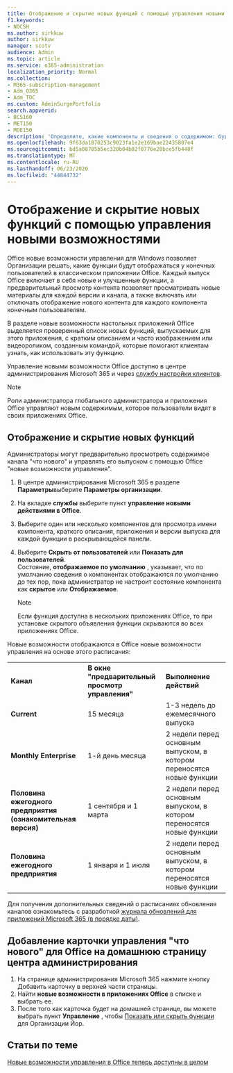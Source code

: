 ```yaml
---
title: Отображение и скрытие новых функций с помощью управления новыми возможностями
f1.keywords:
- NOCSH
ms.author: sirkkuw
author: sirkkuw
manager: scotv
audience: Admin
ms.topic: article
ms.service: o365-administration
localization_priority: Normal
ms.collection:
- M365-subscription-management
- Adm_O365
- Adm_TOC
ms.custom: AdminSurgePortfolio
search.appverid:
- BCS160
- MET150
- MOE150
description: 'Определите, какие компоненты и сведения о содержимом: будут отображаться или скрыты от конечных пользователей в разделе "новые возможности управления Office для настольных приложений Office".'
ms.openlocfilehash: 9f63da1870253c9023fa1e2e169bae22435807e4
ms.sourcegitcommit: bd5a08785b5ec320b04b02f8776e28bce5fb448f
ms.translationtype: MT
ms.contentlocale: ru-RU
ms.lasthandoff: 06/23/2020
ms.locfileid: "44844732"
---
```

# <a name="show-or-hide-new-features-using-whats-new-management"></a>Отображение и скрытие новых функций с помощью управления новыми возможностями

Office новые возможности управления для Windows позволяет Организации решать, какие функции будут отображаться у конечных пользователей в классическом приложении Office. Каждый выпуск Office включает в себя новые и улучшенные функции, а предварительный просмотр контента позволяет просматривать новые материалы для каждой версии и канала, а также включать или отключать отображение нового контента для каждого компонента конечным пользователям. 

В разделе новые возможности настольных приложений Office выделяется проверенный список новых функций, выпускаемых для этого приложения, с кратким описанием и часто изображением или видеороликом, созданным командой, которые помогают клиентам узнать, как использовать эту функцию. 

Управление новыми возможности Office доступно в центре администрирования Microsoft 365 и через [службу настройки клиентов](https://config.office.com).

> [!NOTE]
> Роли администратора глобального администратора и приложения Office управляют новым содержимым, которое пользователи видят в своих приложениях Office.

##  <a name="show-or-hide-new-features"></a>Отображение и скрытие новых функций 

Администраторы могут предварительно просмотреть содержимое канала "что нового" и управлять его выпуском с помощью Office "новые возможности управления".

1. В центре администрирования Microsoft 365 в разделе **Параметры**выберите **Параметры организации**.
2. На вкладке **службы** выберите пункт **управление новыми действиями в Office**.
3. Выберите один или несколько компонентов для просмотра имени компонента, краткого описания, приложения и версии выпуска для каждой функции в раскрывающейся панели.
4. Выберите **Скрыть от пользователей** или **Показать для пользователей**.  
    Состояние, **отображаемое по умолчанию** , указывает, что по умолчанию сведения о компонентах отображаются по умолчанию до тех пор, пока администратор не настроит состояние компонента как **скрытое** или **Отображаемое**.  

    > [!NOTE]
    > Если функция доступна в нескольких приложениях Office, то при установке скрытого объявления функции скрываются во всех приложениях Office.

Новые возможности отображаются в Office новые возможности управления на основе этого расписания:

||||
|:-----|:-----|:-----|
|**Канал** <br/> |**В окне "предварительный просмотр управления"** <br/> |**Выполнение действий** <br/> |
|**Current** <br/> |15 месяца  <br/> |1-3 недель до ежемесячного выпуска <br/> |
|**Monthly Enterprise** <br/> |1-й день месяца  <br/> |2 недели перед основным выпуском, в котором переносятся новые функции |
|**Половина ежегодного предприятия (ознакомительная версия)** <br/> |1 сентября и 1 марта <br/> | 2 недели перед основным выпуском, в котором переносятся новые функции|
|**Половина ежегодного предприятия** <br/> |1 января и 1 июля <br/> | 2 недели перед основным выпуском, в котором переносятся новые функции<br/> |

Для получения дополнительных сведений о расписаниях обновления каналов ознакомьтесь с разработкой [журнала обновлений для приложений Microsoft 365 (в порядке даты)](https://docs.microsoft.com/officeupdates/update-history-microsoft365-apps-by-date).

## <a name="add-office-whats-new-management-card-to-the-admin-center-home-page"></a>Добавление карточки управления "что нового" для Office на домашнюю страницу центра администрирования

1. На странице администрирования Microsoft 365 нажмите кнопку Добавить карточку в верхней части страницы.
2. Найти **новые возможности в приложениях Office** в списке и выбрать ее.
3. После того как карточка будет на домашней странице, вы можете выбрать пункт **Управление** , чтобы [Показать или скрыть функции](#show-or-hide-new-features) для Организации Йор. 


## <a name="related-articles"></a>Статьи по теме

[Новые возможности управления в Office теперь доступны в целом](https://techcommunity.microsoft.com/t5/microsoft-365-blog/office-what-s-new-management-is-now-generally-available/ba-p/1179954)